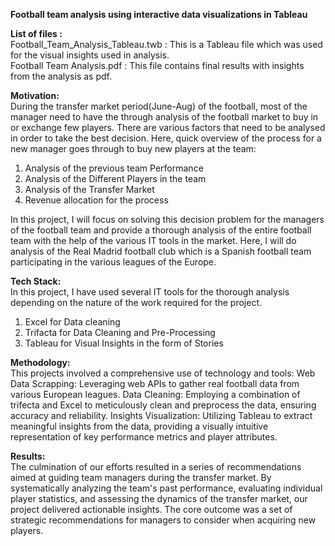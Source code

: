 
<b>Football team analysis using interactive data visualizations in Tableau </b>

<b>List of files : </b> <br>
Football_Team_Analysis_Tableau.twb : This is a Tableau file which was used for the visual insights used in analysis. <br>
Football Team Analysis.pdf : This file contains final results with insights from the analysis as pdf.<br>

<b>Motivation: </b><br>
During the transfer market period(June-Aug) of the football, most of the manager need to 
have the through analysis of the football market to buy in or exchange few players. There are 
various factors that need to be analysed in order to take the best decision. Here, quick 
overview of the process for a new manager goes through to buy new players at the team:  <br>
1. Analysis of the previous team Performance <br>
2. Analysis of the Different Players in the team <br>
3. Analysis of the Transfer Market<br>
4. Revenue allocation for the process
   
In this project, I will focus on solving this decision problem for the managers of the football 
team and provide a thorough analysis of the entire football team with the help of the various 
IT tools in the market. Here, I will do analysis of the Real Madrid football club which is a 
Spanish football team participating in the various leagues of the Europe.

<b>Tech Stack: </b><br>
In this project, I have used several IT tools for the thorough analysis depending on the nature 
of the work required for the project.
1. Excel for Data cleaning  <br>
2. Trifacta for Data Cleaning and Pre-Processing <br>
3. Tableau for Visual Insights in the form of Stories <br>

<b>Methodology: </b><br>
This projects involved a comprehensive use of technology and tools:
Web Data Scrapping: Leveraging web APIs to gather real football data from various European leagues.
Data Cleaning: Employing a combination of trifecta and Excel to meticulously clean and preprocess the data, ensuring accuracy and reliability.
Insights Visualization: Utilizing Tableau to extract meaningful insights from the data, providing a visually intuitive representation of key performance metrics and player attributes.

<b>Results:</b><br>
The culmination of our efforts resulted in a series of recommendations aimed at guiding team managers during the transfer market.
By systematically analyzing the team's past performance, evaluating individual player statistics, and assessing the dynamics of the transfer market, our project delivered actionable insights. 
The core outcome was a set of strategic recommendations for managers to consider when acquiring new players.

